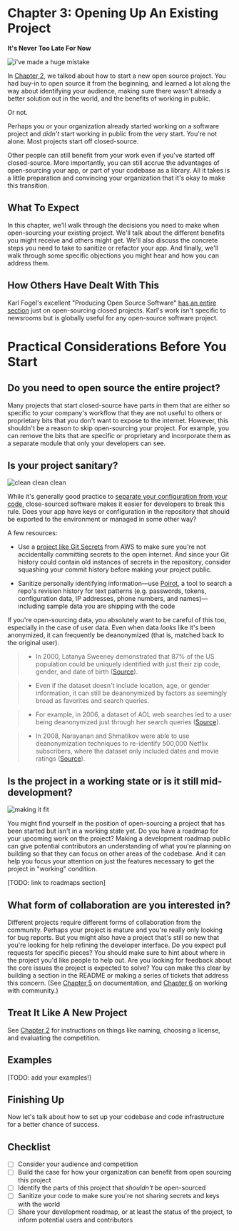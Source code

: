 # Chapter 3: Opening Up An Existing Project

**It's Never Too Late For Now**

![i've made a huge mistake](https://media.opennews.org/fieldguides/open-sourcing/error.jpg)

In [Chapter 2](Chapter02-Starting-New-Project.md), we talked about how to start a new open source project. You had buy-in to open source it from the beginning, and learned a lot along the way about identifying your audience, making sure there wasn't already a better solution out in the world, and the benefits of working in public.

Or not.

Perhaps you or your organization already started working on a software project and *didn't* start working in public from the very start. You're not alone. Most projects start off closed-source.

Other people can still benefit from your work even if you've started off closed-source. More importantly, you can still accrue the advantages of open-sourcing your app, or part of your codebase as a library. All it takes is a little preparation and convincing your organization that it's okay to make this transition.

## What To Expect

In this chapter, we'll walk through the decisions you need to make when open-sourcing your existing project. We'll talk about the different benefits you might receive and others might get. We'll also discuss the concrete steps you need to take to sanitize or refactor your app. And finally, we'll walk through some specific objections you might hear and how you can address them.

## How Others Have Dealt With This

Karl Fogel's excellent "Producing Open Source Software" [has an entire section](http://producingoss.com/en/opening-closed-projects.html) just on open-sourcing closed projects. Karl's work isn't specific to newsrooms but is globally useful for any open-source software project.

# Practical Considerations Before You Start

## Do you need to open source the entire project? 

Many projects that start closed-source have parts in them that are either so specific to your company's workflow that they are not useful to others or proprietary bits that you don't want to expose to the internet. However, this shouldn't be a reason to skip open-sourcing your project. For example, you can remove the bits that are specific or proprietary and incorporate them as a separate module that only your developers can see.

## Is your project sanitary? 

![clean clean clean](https://media.opennews.org/fieldguides/open-sourcing/sanitary.png)

While it's generally good practice to [separate your configuration from your code](https://12factor.net/config), close-sourced software makes it easier for developers to break this rule. Does your app have keys or configuration in the repository that should be exported to the environment or managed in some other way?

A few resources: 

* Use a [project like Git Secrets](https://github.com/awslabs/git-secrets) from AWS to make sure you're not accidentally committing secrets to the open internet. And since your Git history could contain old instances of secrets in the repository, consider squashing your commit history before making your project public. 

* Sanitize personally identifying information—use [Poirot](https://github.com/emanuelfeld/poirot), a tool to search a repo's revision history for text patterns (e.g. passwords, tokens, configuration data, IP addresses, phone numbers, and names)—including sample data you are shipping with the code

If you're open-sourcing data, you absolutely want to be careful of this too, especially in the case of user data. Even when data *looks* like it's been anonymized, it can frequently be deanonymized (that is, matched back to the original user). 

> * In 2000, Latanya Sweeney demonstrated that 87% of the US population could be uniquely identified with just their zip code, gender, and date of birth ([Source](http://dataprivacylab.org/projects/identifiability/paper1.pdf)). 

> * Even if the dataset doesn't include location, age, or gender information, it can still be deanonymized by factors as seemingly broad as favorites and search queries.

>    * For example, in 2006, a dataset of AOL web searches led to a user being deanonymized just through her search queries ([Source](http://www.nytimes.com/2006/08/09/technology/09aol.html)).

>    * In 2008, Narayanan and Shmatikov were able to use deanonymization techniques to re-identify 500,000 Netflix subscribers, where the dataset only included dates and movie ratings ([Source](https://www.cs.cornell.edu/~shmat/shmat_oak08netflix.pdf)).

## Is the project in a working state or is it still mid-development?

![making it fit](https://media.opennews.org/fieldguides/open-sourcing/makeitfit.gif)

You might find yourself in the position of open-sourcing a project that has been started but isn't in a working state yet. Do you have a roadmap for your upcoming work on the project? Making a development roadmap public can give potential contributors an understanding of what you're planning on building so that they can focus on other areas of the codebase. And it can help you focus your attention on just the features necessary to get the project in "working" condition. 

[TODO: link to roadmaps section]

## What form of collaboration are you interested in?

Different projects require different forms of collaboration from the community. Perhaps your project is mature and you're really only looking for bug reports. But you might also have a project that's still so new that you're looking for help refining the developer interface. Do you expect pull requests for specific pieces? You should make sure to hint about where in the project you'd like people to help out. Are you looking for feedback about the core issues the project is expected to solve? You can make this clear by building a section in the README or making a series of tickets that address this concern. (See [Chapter 5](Chapter05-Documentation.md) on documentation, and [Chapter 6](Chapter06-Community.md) on working with community.)

## Treat It Like A New Project

See [Chapter 2](Chapter02-Starting-New-Project.md) for instructions on things like naming, choosing a license, and evaluating the competition.

## Examples

[TODO: add your examples!]

## Finishing Up

Now let's talk about how to set up your codebase and code infrastructure for a better chance of success.

## Checklist

- [ ] Consider your audience and competition
- [ ] Build the case for how your organization can benefit from open sourcing this project
- [ ] Identify the parts of this project that *shouldn't* be open-sourced
- [ ] Sanitize your code to make sure you're not sharing secrets and keys with the world
- [ ] Share your development roadmap, or at least the status of the project, to inform potential users and contributors
